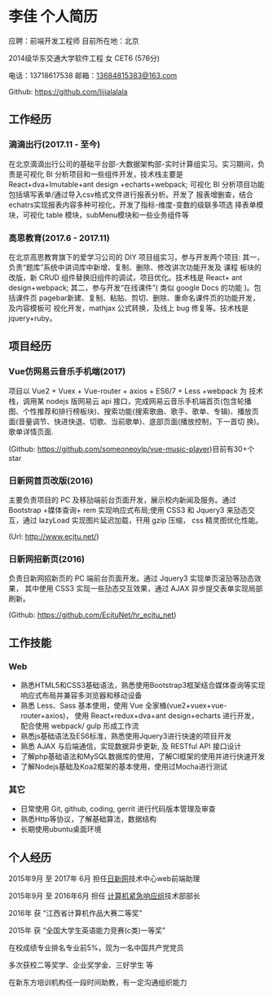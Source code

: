 李佳 个人简历
======

应聘：前端开发工程师    目前所在地：北京

2014级华东交通大学软件工程   女  CET6 (576分)

电话：13718617538       邮箱：13684815383@163.com 
 
Github: https://github.com/lijialalala     


## 工作经历
### 滴滴出行(2017.11 - 至今)

在北京滴滴出行公司的基础平台部-大数据架构部-实时计算组实习。实习期间，负 责是可视化 BI 分析项目和一些组件开发，技术栈主要是React+dva+Imutable+ant design +echarts+webpack;
可视化 BI 分析项目功能包括填写表单/通过导入csv格式文件进行报表分析。开发了 报表增删查，结合echatrs实现报表内容多种可视化，开发了指标-维度-变数的级联多项选 择表单模块，可视化 table 模块，subMenu模块和一些业务组件等

### 高思教育(2017.6 - 2017.11)

在北京高思教育旗下的爱学习公司的 DIY 项目组实习，参与开发两个项目:
其一，负责“题库”系统中讲词库中新增、复制、删除、修改讲次功能开发及 课程 板块的改版，新 CRUD 组件替换旧组件的调试，项目优化。技术栈是 React+ ant design+webpack;
其二，参与开发“在线课件”( 类似 google Docs 的功能 )。包括课件页 pagebar新建、复制、粘贴、剪切、删除、重命名课件页的功能开发，及内容模板可 视化开发，mathjax 公式转换，及线上 bug 修复等。技术栈是 jquery+ruby。

## 项目经历
### Vue仿网易云音乐手机端(2017)

项目以 Vue2 + Vuex + Vue-router + axios + ES6/7 + Less +webpack 为 技术栈，调用某 nodejs 版网易云 api 接口，完成网易云音乐手机端首页(包含轮播 图、个性推荐和排行榜板块)、搜索功能(搜索歌曲、歌手、歌单、专辑)、播放页 面(音量调节、快进快退、切歌、当前歌单)、底部页面(播放控制，下一首切 换)。歌单详情页面.

(Github:  https://github.com/someoneoylp/vue-music-player)目前有30+个star

### 日新网首页改版(2016)

主要负责项目的 PC 及移劢端前台页面开发，展示校内新闻及服务。通过 Bootstrap +媒体查询+ rem 实现响应式布局;使用 CSS3 和 Jquery3 来劢态交互，通过 lazyLoad 实现图片延迟加载，幵用 gzip 压缩， css 精灵图优化性能。

(Url: http://www.ecjtu.net/)

### 日新网招新页(2016)		
					
负责日新网招新页的 PC 端前台页面开发。通过 Jquery3 实现单页滚劢等劢态效 果， 其中使用 CSS3 实现一些劢态交互效果，通过 AJAX 异步提交表单实现局部刷新。

(Github: https://github.com/EcjtuNet/hr_ecjtu_net)


## 工作技能
### Web
- 熟悉HTML5和CSS3基础语法，熟悉使用Bootstrap3框架结合媒体查询等实现响应式布局并兼容多浏览器和移动设备
- 熟悉 Less、Sass 基本使用，使用 Vue 全家桶(vue2+vuex+vue-router+axios)， 使用 React+redux+dva+ant design+echarts 进行开发，配合使用 webpack/ gulp 形成工作流
- 熟悉js基础语法及ES6标准，熟悉使用Jquery3进行快速的项目开发
- 熟悉 AJAX 与后端通信，实现数据异步更新, 及 RESTful API 接口设计
- 了解php基础语法和MySQL数据库的使用，了解CI框架的使用并进行快速开发
- 了解Nodejs基础及Koa2框架的基本使用，使用过Mocha进行测试

### 其它
- 日常使用 Git, github, coding, gerrit 进行代码版本管理及审查
- 熟悉Http等协议，了解基础算法，数据结构
- 长期使用ubuntu桌面环境

## 个人经历
2015年9月    至   2017年 6月       		担任[日新网](http://www.ecjtu.net/)技术中心web前端助理
										                  
   
2015年9月    至   2016年6月         担任 [计算机紧急响应组](https://ecjtu.org/)技术部部长
											                  

2016年   获      “江西省计算机作品大赛二等奖” 	

2015年   获      “全国大学生英语能力竞赛(c类)一等奖”

在校成绩专业排名专业前5%，现为一名中国共产党党员

多次获校二等奖学、企业奖学金、三好学生 等

在新东方培训机构任一段时间助教，有一定沟通组织能力 
